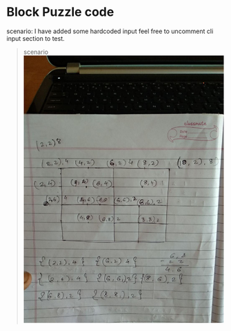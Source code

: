 # Block Puzzle code

scenario:
I have added some hardcoded input feel free to uncomment cli input section to test.

> scenario 
![alt text](https://github.com/vaibhavmorye/Block-puzzle/blob/master/src/photo_2018-05-08_15-36-04.jpg)

